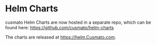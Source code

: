 # Helm Charts
cusmato Helm Charts are now hosted in a separate repo, which can be found here: https://github.com/cusmato/helm-charts 

The charts are released at https://helm.Cusmato.com. 